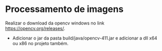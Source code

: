 # Processamento de imagens
Realizar o download da opencv windows no link https://opencv.org/releases/.

* Adicionar o jar da pasta build/java/opencv-411.jar e adicionar a dll x64 ou x86 no projeto também.
